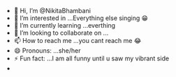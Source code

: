 - 👋 Hi, I’m @NikitaBhambani
- 👀 I’m interested in ...Everything else singing 😁
- 🌱 I’m currently learning ...everthing 
- 💞️ I’m looking to collaborate on ...
- 📫 How to reach me ...you cant reach me 😂
- 😄 Pronouns: ...she/her
- ⚡ Fun fact: ...I am all funny until u saw my vibrant side
- 

<!---
Nikita4305/Nikita4305 is a ✨ special ✨ repository because its `README.md` (this file) appears on your GitHub profile.
You can click the Preview link to take a look at your changes.
--->
